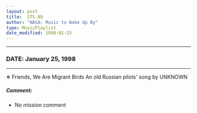 ```yaml
---
layout: post
title:  STS-89
author: "NASA: Music to Wake Up By"
type: MusicPlaylist
date_modified: 1998-01-25
---
```


----
### DATE: January 25, 1998
----
✵ Friends, We Are Migrant Birds An old Russian pilots' song by UNKNOWN

##### Comment:
* No mission comment
